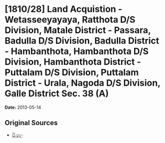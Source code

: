 # [1810/28] Land Acquistion - Wetasseeyayaya, Ratthota D/S Division, Matale District - Passara, Badulla D/S Division, Badulla District - Hambanthota, Hambanthota D/S Division, Hambanthota District - Puttalam D/S Division, Puttalam District - Urala, Nagoda D/S Division, Galle District Sec. 38 (A)

**Date:** 2013-05-14

## Original Sources

- [සිංහල](https://documents.gov.lk/view/extra-gazettes/2013/5/1810-28_S.pdf)
